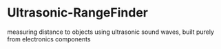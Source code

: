 # Ultrasonic-RangeFinder
measuring distance to objects using ultrasonic sound waves, built purely from electronics components
